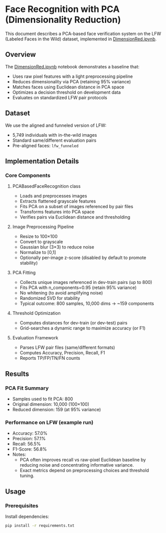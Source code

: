 # Face Recognition with PCA (Dimensionality Reduction)

This document describes a PCA-based face verification system on the LFW (Labeled Faces in the Wild) dataset, implemented in [DimensionRed.ipynb](cci:7://file:///Users/derek/work/Classes/MM/FaceRecognition/DimensionRed.ipynb:0:0-0:0).

## Overview

The [DimensionRed.ipynb](cci:7://file:///Users/derek/work/Classes/MM/FaceRecognition/DimensionRed.ipynb:0:0-0:0) notebook demonstrates a baseline that:
- Uses raw pixel features with a light preprocessing pipeline
- Reduces dimensionality via PCA (retaining 95% variance)
- Matches faces using Euclidean distance in PCA space
- Optimizes a decision threshold on development data
- Evaluates on standardized LFW pair protocols

## Dataset

We use the aligned and funneled version of LFW:
- 5,749 individuals with in-the-wild images
- Standard same/different evaluation pairs
- Pre-aligned faces: `lfw_funneled`

## Implementation Details

### Core Components

1. PCABasedFaceRecognition class
   - Loads and preprocesses images
   - Extracts flattened grayscale features
   - Fits PCA on a subset of images referenced by pair files
   - Transforms features into PCA space
   - Verifies pairs via Euclidean distance and thresholding

2. Image Preprocessing Pipeline
   - Resize to 100×100
   - Convert to grayscale
   - Gaussian blur (3×3) to reduce noise
   - Normalize to [0,1]
   - Optionally per-image z-score (disabled by default to promote stability)

3. PCA Fitting
   - Collects unique images referenced in dev-train pairs (up to 800)
   - Fits PCA with n_components=0.95 (retain 95% variance)
   - No whitening (to avoid amplifying noise)
   - Randomized SVD for stability
   - Typical outcome: 800 samples, 10,000 dims → ~159 components

4. Threshold Optimization
   - Computes distances for dev-train (or dev-test) pairs
   - Grid-searches a dynamic range to maximize accuracy (or F1)

5. Evaluation Framework
   - Parses LFW pair files (same/different formats)
   - Computes Accuracy, Precision, Recall, F1
   - Reports TP/FP/TN/FN counts

## Results

### PCA Fit Summary
- Samples used to fit PCA: 800
- Original dimension: 10,000 (100×100)
- Reduced dimension: 159 (at 95% variance)

### Performance on LFW (example run)
- Accuracy: 57.0%
- Precision: 57.1%
- Recall: 56.5%
- F1-Score: 56.8%
- Notes:
  - PCA often improves recall vs raw-pixel Euclidean baseline by reducing noise and concentrating informative variance.
  - Exact metrics depend on preprocessing choices and threshold tuning.

## Usage

### Prerequisites
Install dependencies:
```bash
pip install -r requirements.txt